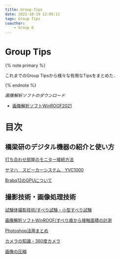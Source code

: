 ```yaml
---
title: Group-Tips
date: 2022-10-19 12:05:11
tags: Group Tips
coauthor:
    - Group D
---
```


# Group Tips

{% note primary %}

これまでのGroup Tipsから様々な有用なTipsをまとめた．

{% endnote %}

*画像解析ソフトのダウンロード*
* [画像解析ソフトWinROOF2021](http://10.108.51.13:5000/index.cgi?launchApp=SYNO.SDS.App.FileStation3.Instance&launchParam=openfile%3D%252Fcommon%252F%25E4%25BE%25BF%25E5%2588%25A9%25E3%2582%25B0%25E3%2583%2583%25E3%2582%25BA%252F02.%25E8%25A7%25A3%25E6%259E%2590%252F%25E7%2594%25BB%25E5%2583%258F%25E8%25A7%25A3%25E6%259E%2590WINROOF2021%252FWinROOF2021%252F)

# 目次

## 橋梁研のデジタル機器の紹介と使い方

[打ち合わせ部屋のモニター接続方法](http://10.108.51.13:5000/index.cgi?launchApp=SYNO.SDS.App.FileStation3.Instance&launchParam=openfile%3D%252Fcommon%252F%25E4%25BE%25BF%25E5%2588%25A9%25E3%2582%25B0%25E3%2583%2583%25E3%2582%25BA%252F04.%25E3%2581%258A%25E5%25BD%25B9%25E7%25AB%258B%25E3%2581%25A1%25E6%2583%2585%25E5%25A0%25B1%252FGroup%2520Tips%25E3%2580%2580%252F%25E3%2583%2587%25E3%2582%25B8%25E3%2582%25BF%25E3%2583%25AB%25E6%25A9%259F%25E5%2599%25A8%25E3%2581%25AE%25E4%25BD%25BF%25E3%2581%2584%25E6%2596%25B9%252F)

[ヤマハ　スピーカーシステム　YVC1000](http://10.108.51.13:5000/index.cgi?launchApp=SYNO.SDS.App.FileStation3.Instance&launchParam=openfile%3D%252Fcommon%252F%25E4%25BE%25BF%25E5%2588%25A9%25E3%2582%25B0%25E3%2583%2583%25E3%2582%25BA%252F04.%25E3%2581%258A%25E5%25BD%25B9%25E7%25AB%258B%25E3%2581%25A1%25E6%2583%2585%25E5%25A0%25B1%252FGroup%2520Tips%25E3%2580%2580%252F%25E3%2583%2587%25E3%2582%25B8%25E3%2582%25BF%25E3%2583%25AB%25E6%25A9%259F%25E5%2599%25A8%25E3%2581%25AE%25E4%25BD%25BF%25E3%2581%2584%25E6%2596%25B9%252F)

[Brabq12のGPUについて](http://10.108.51.13:5000/index.cgi?launchApp=SYNO.SDS.App.FileStation3.Instance&launchParam=openfile%3D%252Fcommon%252F%25E4%25BE%25BF%25E5%2588%25A9%25E3%2582%25B0%25E3%2583%2583%25E3%2582%25BA%252F04.%25E3%2581%258A%25E5%25BD%25B9%25E7%25AB%258B%25E3%2581%25A1%25E6%2583%2585%25E5%25A0%25B1%252FGroup%2520Tips%25E3%2580%2580%252F%25E3%2583%2587%25E3%2582%25B8%25E3%2582%25BF%25E3%2583%25AB%25E6%25A9%259F%25E5%2599%25A8%25E3%2581%25AE%25E4%25BD%25BF%25E3%2581%2584%25E6%2596%25B9%252F)

## 撮影技術・画像処理技術

[試験体撮影技術/すべり試験・小型すべり試験](http://10.108.51.13:5000/index.cgi?launchApp=SYNO.SDS.App.FileStation3.Instance&launchParam=openfile%3D%252Fcommon%252F%25E4%25BE%25BF%25E5%2588%25A9%25E3%2582%25B0%25E3%2583%2583%25E3%2582%25BA%252F01.%25E5%25AE%259F%25E9%25A8%2593%252F%25E5%25AE%259F%25E9%25A8%2593%25E5%2586%2599%25E7%259C%259F%25E6%2592%25AE%25E5%25BD%25B1%25E6%258A%2580%25E8%25A1%2593%25E5%2590%2591%25E4%25B8%258A%252F)

[画像解析ソフトWinROOF/すべり痕から接触面積の計測](http://10.108.51.13:5000/index.cgi?launchApp=SYNO.SDS.App.FileStation3.Instance&launchParam=openfile%3D%252Fcommon%252F%25E4%25BE%25BF%25E5%2588%25A9%25E3%2582%25B0%25E3%2583%2583%25E3%2582%25BA%252F01.%25E5%25AE%259F%25E9%25A8%2593%252F%25E5%25AE%259F%25E9%25A8%2593%25E5%2586%2599%25E7%259C%259F%25E6%2592%25AE%25E5%25BD%25B1%25E6%258A%2580%25E8%25A1%2593%25E5%2590%2591%25E4%25B8%258A%252F)

[Photoshop活用まとめ](http://10.108.51.13:5000/index.cgi?launchApp=SYNO.SDS.App.FileStation3.Instance&launchParam=openfile%3D%252Fcommon%252F%25E4%25BE%25BF%25E5%2588%25A9%25E3%2582%25B0%25E3%2583%2583%25E3%2582%25BA%252F04.%25E3%2581%258A%25E5%25BD%25B9%25E7%25AB%258B%25E3%2581%25A1%25E6%2583%2585%25E5%25A0%25B1%252FGroup%2520Tips%25E3%2580%2580%252F%25E3%2582%25AB%25E3%2583%25A1%25E3%2583%25A9%25E3%2583%25BB%25E5%2586%2599%25E7%259C%259F%25E7%25B7%25A8%25E9%259B%2586%252F)

[カメラの知識・360度カメラ](http://10.108.51.13:5000/index.cgi?launchApp=SYNO.SDS.App.FileStation3.Instance&launchParam=openfile%3D%252Fcommon%252F%25E4%25BE%25BF%25E5%2588%25A9%25E3%2582%25B0%25E3%2583%2583%25E3%2582%25BA%252F04.%25E3%2581%258A%25E5%25BD%25B9%25E7%25AB%258B%25E3%2581%25A1%25E6%2583%2585%25E5%25A0%25B1%252FGroup%2520Tips%25E3%2580%2580%252F%25E3%2582%25AB%25E3%2583%25A1%25E3%2583%25A9%25E3%2583%25BB%25E5%2586%2599%25E7%259C%259F%25E7%25B7%25A8%25E9%259B%2586%252F)

[画像の圧縮](http://10.108.51.13:5000/index.cgi?launchApp=SYNO.SDS.App.FileStation3.Instance&launchParam=openfile%3D%252Fcommon%252F%25E4%25BE%25BF%25E5%2588%25A9%25E3%2582%25B0%25E3%2583%2583%25E3%2582%25BA%252F04.%25E3%2581%258A%25E5%25BD%25B9%25E7%25AB%258B%25E3%2581%25A1%25E6%2583%2585%25E5%25A0%25B1%252FGroup%2520Tips%25E3%2580%2580%252F%25E3%2582%25AB%25E3%2583%25A1%25E3%2583%25A9%25E3%2583%25BB%25E5%2586%2599%25E7%259C%259F%25E7%25B7%25A8%25E9%259B%2586%252F)

</br>

